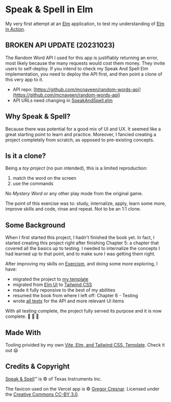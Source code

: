 # Speak & Spell in Elm

My very first attempt at an [Elm](https://elm-lang.org/) application, to test
my understanding of [Elm in
Action](https://www.manning.com/books/elm-in-action).

## BROKEN API UPDATE (20231023)

The Random Word API I used for this app is justifiably returning an error, most
likely because the many requests would cost them money. They invite users to
self-deploy. If you intend to check my Speak And Spell Elm implementation, you
need to deploy the API first, and then point a clone of this very app to it.

- API repo:
  [https://github.com/mcnaveen/random-words-api](https://github.com/mcnaveen/random-words-api)
- API URLs need changing in
  [SpeakAndSpell.elm](./src/elm/SpeakAndSpell.elm#L37)

## Why Speak & Spell?

Because there was potential for a good mix of UI and UX. It seemed like a great
starting point to learn and practice. Moreover, I fancied creating a project
completely from scratch, as opposed to pre-existing concepts.

## Is it a clone?

Being a _toy project_ (no pun intended), this is a limited reproduction:

1. match the word on the screen
2. use the commands

No _Mystery Word_ or any other play mode from the original game.

The point of this exercise was to: study, internalize, apply, learn some more,
improve skills and code, rinse and repeat. Not to be an 1:1 clone.

## Some Background

When I first started this project, I hadn't finished the book yet. In fact, I
started creating this project right after finishing Chapter 5: a chapter that
covered all the basics up to testing. I needed to internalize the concepts I
had learned up to that point, and to make sure I was getting them right.

After improving my skills on
[Exercism](https://exercism.org/profiles/gacallea), and doing some more
exploring, I have:

- migrated the project to [my
  template](https://github.com/gacallea/elm_vite_tailwind_template)
- migrated from [Elm
  UI](https://github.com/gacallea/elm_speakandspell/tree/elm_ui_version) to
  [Tailwind CSS](https://tailwindcss.com/)
- made it fully reponsive to the best of my abilities
- resumed the book from where I left off: Chapter 6 - Testing
- wrote [all
  tests](https://github.com/gacallea/elm_speakandspell/blob/main/tests/SpeakAndSpellTest.elm)
  for the API and more relevant UI items

With all testing complete, the project fully served its purpose and it is now
complete. 🎉 🎉 🎉

## Made With

Tooling privided by my own [Vite, Elm, and Tailwind CSS,
Template](https://github.com/gacallea/elm_vite_tailwind_template). Check it out
😃

## Credits & Copyright

[Speak & Spell](<https://en.wikipedia.org/wiki/Speak_%26_Spell_(toy)>)™ is © of
Texas Instruments Inc.

The favicon used on the Vercel app is © [Gregor
Cresnar](https://thenounproject.com/icon/speak-1616157/). Licensed under the
[Creative Commons CC-BY 3.0](https://creativecommons.org/licenses/by/3.0/).
